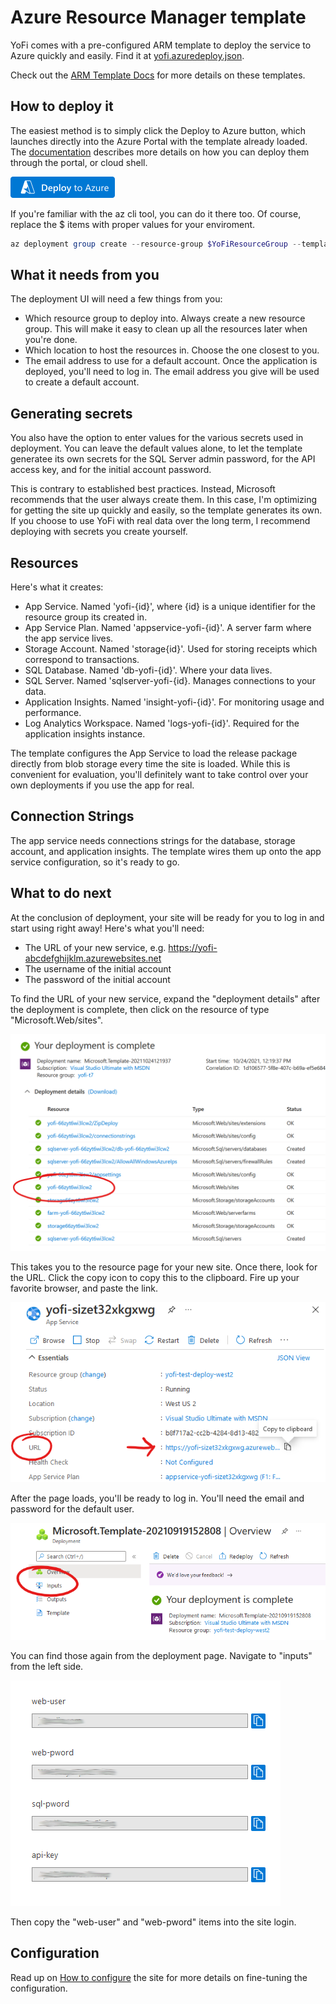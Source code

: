 # Azure Resource Manager template

YoFi comes with a pre-configured ARM template to deploy the service to Azure
quickly and easily. Find it at [yofi.azuredeploy.json](/deploy/yofi.azuredeploy.json).

Check out the [ARM Template Docs](https://docs.microsoft.com/en-us/azure/azure-resource-manager/templates/) for more details on these templates.

## How to deploy it

The easiest method is to simply click the Deploy to Azure button, which launches 
directly into the Azure Portal with the template already loaded. The [documentation](https://docs.microsoft.com/en-us/azure/azure-resource-manager/templates/)
describes more details on how you can deploy them through the portal, or cloud shell.

[![Deploy To Azure](/docs/images/deploytoazure.png)](https://portal.azure.com/#create/Microsoft.Template/uri/https%3a%2f%2fraw.githubusercontent.com%2fjcoliz%2fyofi%2fmaster%2fdeploy%2fyofi.azuredeploy.json)

If you're familiar with the az cli tool, you can do it there too. Of course, replace the $ items with proper values for your enviroment.

```Powershell
az deployment group create --resource-group $YoFiResourceGroup --template-file .\deploy\yofi.azuredeploy.json --name "YoFi-$(Get-Random)" --parameters web-user="$YoFiAdminEmail"
```

## What it needs from you

The deployment UI will need a few things from you:

* Which resource group to deploy into. Always create a new resource group. This will make
it easy to clean up all the resources later when you're done.
* Which location to host the resources in. Choose the one closest to you.
* The email address to use for a default account. Once the application is deployed, you'll
need to log in. The email address you give will be used to create a default account.

## Generating secrets

You also have the option to enter values for the various secrets used in deployment. You can
leave the default values alone, to let the template generatee its own secrets for the SQL
Server admin password, for the API access key,
and for the initial account password. 

This is contrary to established best practices. 
Instead, Microsoft recommends that the user always create them. In this case, I'm optimizing for
getting the site up quickly and easily, so the template generates its own. If you choose to use
YoFi with real data over the long term, I recommend deploying with secrets you create yourself. 

## Resources

Here's what it creates:

* App Service. Named 'yofi-{id}', where {id} is a unique identifier for the resource group its created in.
* App Service Plan. Named 'appservice-yofi-{id}'. A server farm where the app service lives.
* Storage Account. Named 'storage{id}'. Used for storing receipts which correspond to transactions.
* SQL Database. Named 'db-yofi-{id}'. Where your data lives.
* SQL Server. Named 'sqlserver-yofi-{id}. Manages connections to your data.
* Application Insights. Named 'insight-yofi-{id}'. For monitoring usage and performance.
* Log Analytics Workspace. Named 'logs-yofi-{id}'. Required for the application insights instance.

The template configures the App Service to load the release package directly from blob storage
every time the site is loaded. While this is convenient for evaluation, you'll definitely want
to take control over your own deployments if you use the app for real.

## Connection Strings

The app service needs connections strings for the database, storage account, and application insights.
The template wires them up onto the app service configuration, so it's ready to go.

## What to do next

At the conclusion of deployment, your site will be ready for you to log in and start using right away!
Here's what you'll need:

* The URL of your new service, e.g. https://yofi-abcdefghijklm.azurewebsites.net
* The username of the initial account
* The password of the initial account

To find the URL of your new service, expand the "deployment details" after the
deployment is complete, then click on the resource of type "Microsoft.Web/sites".

![Deployment complete](/docs/images/postdeploy-1.png)

This takes you to the resource page for your new site. Once there, look for 
the URL. Click the copy icon to copy this to the clipboard. 
Fire up your favorite browser, and paste the link.

![App Service Resource Page](/docs/images/postdeploy-2.png)

After the page loads, you'll be ready to log in. You'll need the email and
password for the default user. 

![Deployment Navigation](/docs/images/postdeploy-3.png)

You can find those again from the deployment 
page. Navigate to "inputs" from the left side.

![Deployment Inputs](/docs/images/postdeploy-4.png)

Then copy the "web-user" and "web-pword" items into the site login.

## Configuration

Read up on [How to configure](/docs/Configuration.md) the site for more details on fine-tuning the configuration.